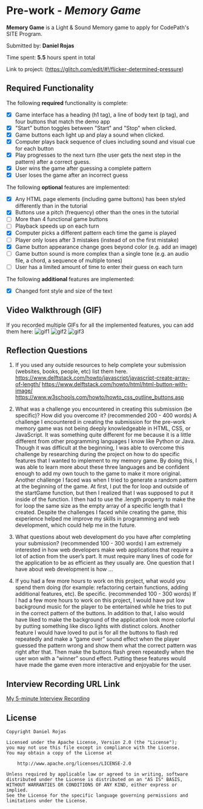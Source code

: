# Pre-work - *Memory Game*

**Memory Game** is a Light & Sound Memory game to apply for CodePath's SITE Program. 

Submitted by: **Daniel Rojas**

Time spent: **5.5** hours spent in total

Link to project: (https://glitch.com/edit/#!/flicker-determined-pressure)

## Required Functionality

The following **required** functionality is complete:

* [x] Game interface has a heading (h1 tag), a line of body text (p tag), and four buttons that match the demo app
* [x] "Start" button toggles between "Start" and "Stop" when clicked. 
* [x] Game buttons each light up and play a sound when clicked. 
* [x] Computer plays back sequence of clues including sound and visual cue for each button
* [x] Play progresses to the next turn (the user gets the next step in the pattern) after a correct guess. 
* [x] User wins the game after guessing a complete pattern
* [x] User loses the game after an incorrect guess

The following **optional** features are implemented:

* [x] Any HTML page elements (including game buttons) has been styled differently than in the tutorial
* [x] Buttons use a pitch (frequency) other than the ones in the tutorial
* [ ] More than 4 functional game buttons
* [ ] Playback speeds up on each turn
* [x] Computer picks a different pattern each time the game is played
* [ ] Player only loses after 3 mistakes (instead of on the first mistake)
* [x] Game button appearance change goes beyond color (e.g. add an image)
* [ ] Game button sound is more complex than a single tone (e.g. an audio file, a chord, a sequence of multiple tones)
* [ ] User has a limited amount of time to enter their guess on each turn

The following **additional** features are implemented:

- [x] Changed font style and size of the text

## Video Walkthrough (GIF)

If you recorded multiple GIFs for all the implemented features, you can add them here:
![](http://g.recordit.co/vTyiW3QyLR.gif "gif1")
![](http://g.recordit.co/mBcYXUF94V.gif "gif2")
![](http://g.recordit.co/sYUJTChisa.gif "gif3")

## Reflection Questions
1. If you used any outside resources to help complete your submission (websites, books, people, etc) list them here.
https://www.delftstack.com/howto/javascript/javascript-create-array-of-length/
https://www.delftstack.com/howto/html/html-button-with-image/
https://www.w3schools.com/howto/howto_css_outline_buttons.asp

2. What was a challenge you encountered in creating this submission (be specific)? How did you overcome it? (recommended 200 - 400 words) 
A challenge I encountered in creating the submission for the pre-work memory game was not being deeply knowledgeable in HTML, CSS, or JavaScript. It was something quite different for me because it is a little different from other programming languages I know like Python or Java. Though it was difficult at the beginning, I was able to overcome this challenge by researching during the project on how to do specific features that I wanted to implement to my memory game. By doing this, I was able to learn more about these three languages and be confident enough to add my own touch to the game to make it more original. Another challenge I faced was when I tried to generate a random pattern at the beginning of the game. At first, I put the for loop and outside of the startGame function, but then I realized that I was supposed to put it inside of the function. I then had to use the .length property to make the for loop the same size as the empty array of a specific length that I created. Despite the challenges I faced while creating the game, this experience helped me improve my skills in programming and web development, which could help me in the future.

3. What questions about web development do you have after completing your submission? (recommended 100 - 300 words) 
I am extremely interested in how web developers make web applications that require a lot of action from the user’s part. It must require many lines of code for the application to be as efficient as they usually are. One question that I have about web development is how …

4. If you had a few more hours to work on this project, what would you spend them doing (for example: refactoring certain functions, adding additional features, etc). Be specific. (recommended 100 - 300 words) 
If I had a few more hours to work on this project, I would have put low background music for the player to be entertained while he tries to put in the correct pattern of the buttons. In addition to that, I also would have liked to make the background of the application look more colorful by putting something like disco lights with distinct colors. Another feature I would have loved to put is for all the buttons to flash red repeatedly and make a “game over” sound effect when the player guessed the pattern wrong and show them what the correct pattern was right after that. Then make the buttons flash green repeatedly when the user won with a “winner” sound effect. Putting these features would have made the game even more interactive and enjoyable for the user.



## Interview Recording URL Link

[My 5-minute Interview Recording](your-link-here)


## License

    Copyright Daniel Rojas

    Licensed under the Apache License, Version 2.0 (the "License");
    you may not use this file except in compliance with the License.
    You may obtain a copy of the License at

        http://www.apache.org/licenses/LICENSE-2.0

    Unless required by applicable law or agreed to in writing, software
    distributed under the License is distributed on an "AS IS" BASIS,
    WITHOUT WARRANTIES OR CONDITIONS OF ANY KIND, either express or implied.
    See the License for the specific language governing permissions and
    limitations under the License.
